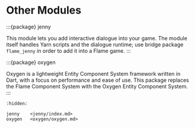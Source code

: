 # Other Modules

:::{package} jenny

This module lets you add interactive dialogue into your game. The module itself handles Yarn scripts
and the dialogue runtime; use bridge package `flame_jenny` in order to add it into a Flame game.
:::

:::{package} oxygen

Oxygen is a lightweight Entity Component System framework written in Dart, with a focus on
performance and ease of use. This package replaces the Flame Component System with the Oxygen
Entity Component System.
:::


```{toctree}
:hidden:

jenny    <jenny/index.md>
oxygen   <oxygen/oxygen.md>
```
